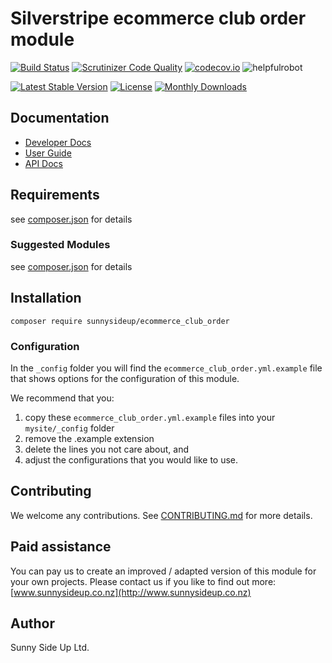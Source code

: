 # Silverstripe ecommerce club order module
[![Build Status](https://travis-ci.org/sunnysideup/silverstripe-ecommerce_club_order.svg?branch=master)](https://travis-ci.org/sunnysideup/silverstripe-ecommerce_club_order)
[![Scrutinizer Code Quality](https://scrutinizer-ci.com/g/sunnysideup/silverstripe-ecommerce_club_order/badges/quality-score.png?b=master)](https://scrutinizer-ci.com/g/sunnysideup/silverstripe-ecommerce_club_order/?branch=master)
[![codecov.io](https://codecov.io/github/sunnysideup/silverstripe-ecommerce_club_order/coverage.svg?branch=master)](https://codecov.io/github/sunnysideup/silverstripe-ecommerce_club_order?branch=master)
![helpfulrobot](https://helpfulrobot.io/sunnysideup/ecommerce_club_order/badge)

[![Latest Stable Version](https://poser.pugx.org/sunnysideup/ecommerce_club_order/version)](https://packagist.org/packages/sunnysideup/ecommerce_club_order)
[![License](https://poser.pugx.org/sunnysideup/ecommerce_club_order/license)](https://packagist.org/packages/sunnysideup/ecommerce_club_order)
[![Monthly Downloads](https://poser.pugx.org/sunnysideup/ecommerce_club_order/d/monthly)](https://packagist.org/packages/sunnysideup/ecommerce_club_order)


## Documentation



 * [Developer Docs](docs/en/INDEX.md)
 * [User Guide](docs/en/userguide.md)
 * [API Docs](http://docs.ssmods.com/sunnysideup/ecommerce_club_order/classes.xhtml)

## Requirements



see [composer.json](composer.json) for details

### Suggested Modules



see [composer.json](composer.json) for details


## Installation


```
composer require sunnysideup/ecommerce_club_order
```

### Configuration



In the `_config` folder you will find the `ecommerce_club_order.yml.example`
file that shows options for the configuration of this module.

We recommend that you:

  1. copy these `ecommerce_club_order.yml.example` files into your
`mysite/_config` folder
  2. remove the .example extension
  3. delete the lines you not care about, and
  4. adjust the configurations that you would like to use.


## Contributing



We welcome any contributions. See [CONTRIBUTING.md](CONTRIBUTING.md) for more details.

## Paid assistance



You can pay us to create an improved / adapted version of this module for your own projects.  Please contact us if you like to find out more: [www.sunnysideup.co.nz](http://www.sunnysideup.co.nz)

## Author



Sunny Side Up Ltd.
